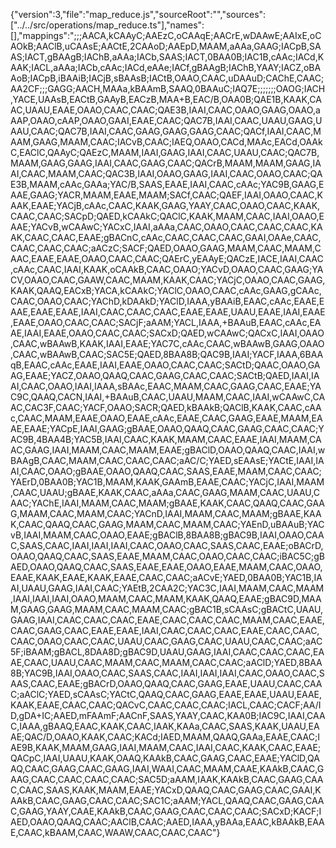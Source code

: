 {"version":3,"file":"map_reduce.js","sourceRoot":"","sources":["../../src/operations/map_reduce.ts"],"names":[],"mappings":";;;AACA,kCAAyC;AAEzC,oCAAqE;AACrE,wDAAwE;AAIxE,oCAOkB;AAClB,uCAAsE;AACtE,2CAAoD;AAEpD,MAAM,aAAa,GAAG;IACpB,SAAS;IACT,gBAAgB;IAChB,aAAa;IACb,SAAS;IACT,0BAA0B;IAC1B,cAAc;IACd,KAAK;IACL,aAAa;IACb,cAAc;IACd,eAAe;IACf,gBAAgB;IAChB,YAAY;IACZ,oBAAoB;IACpB,iBAAiB;IACjB,sBAAsB;IACtB,OAAO,CAAC,uDAAuD;CAChE,CAAC;AA2CF;;;GAGG;AACH,MAAa,kBAAmB,SAAQ,0BAAuC;IAQ7E;;;;;;;OAOG;IACH,YACE,UAAsB,EACtB,GAAyB,EACzB,MAA+B,EAC/B,OAA0B;QAE1B,KAAK,CAAC,UAAU,EAAE,OAAO,CAAC,CAAC;QAE3B,IAAI,CAAC,OAAO,GAAG,OAAO,aAAP,OAAO,cAAP,OAAO,GAAI,EAAE,CAAC;QAC7B,IAAI,CAAC,UAAU,GAAG,UAAU,CAAC;QAC7B,IAAI,CAAC,GAAG,GAAG,GAAG,CAAC;QACf,IAAI,CAAC,MAAM,GAAG,MAAM,CAAC;IACvB,CAAC;IAEQ,OAAO,CACd,MAAc,EACd,OAAkC,EAClC,QAAyC;QAEzC,MAAM,IAAI,GAAG,IAAI,CAAC,UAAU,CAAC;QAC7B,MAAM,GAAG,GAAG,IAAI,CAAC,GAAG,CAAC;QACrB,MAAM,MAAM,GAAG,IAAI,CAAC,MAAM,CAAC;QAC3B,IAAI,OAAO,GAAG,IAAI,CAAC,OAAO,CAAC;QAE3B,MAAM,cAAc,GAAa;YAC/B,SAAS,EAAE,IAAI,CAAC,cAAc;YAC9B,GAAG,EAAE,GAAG;YACR,MAAM,EAAE,MAAM;SACf,CAAC;QAEF,IAAI,OAAO,CAAC,KAAK,EAAE;YACjB,cAAc,CAAC,KAAK,GAAG,YAAY,CAAC,OAAO,CAAC,KAAK,CAAC,CAAC;SACpD;QAED,kCAAkC;QAClC,KAAK,MAAM,CAAC,IAAI,OAAO,EAAE;YACvB,wCAAwC;YACxC,IAAI,aAAa,CAAC,OAAO,CAAC,CAAC,CAAC,KAAK,CAAC,CAAC,EAAE;gBACnC,cAAc,CAAC,CAAC,CAAC,GAAI,OAAe,CAAC,CAAC,CAAC,CAAC;aACzC;SACF;QAED,OAAO,GAAG,MAAM,CAAC,MAAM,CAAC,EAAE,EAAE,OAAO,CAAC,CAAC;QAErC,yEAAyE;QACzE,IACE,IAAI,CAAC,cAAc,CAAC,IAAI,KAAK,oCAAkB,CAAC,OAAO;YACvD,OAAO,CAAC,GAAG;YACV,OAAO,CAAC,GAAW,CAAC,MAAM,KAAK,CAAC;YACjC,OAAO,CAAC,GAAG,KAAK,QAAQ,EACxB;YACA,kCAAkC;YAClC,OAAO,CAAC,cAAc,GAAG,gCAAc,CAAC,OAAO,CAAC;YAChD,kDAAkD;YAClD,IAAA,yBAAiB,EAAC,cAAc,EAAE,EAAE,EAAE,EAAE,IAAI,CAAC,CAAC,CAAC,EAAE,EAAE,UAAU,EAAE,IAAI,EAAE,EAAE,OAAO,CAAC,CAAC;SACjF;aAAM;YACL,IAAA,+BAAuB,EAAC,cAAc,EAAE,IAAI,EAAE,OAAO,CAAC,CAAC;SACxD;QAED,wCAAwC;QACxC,IAAI,OAAO,CAAC,wBAAwB,KAAK,IAAI,EAAE;YAC7C,cAAc,CAAC,wBAAwB,GAAG,OAAO,CAAC,wBAAwB,CAAC;SAC5E;QAED,8BAA8B;QAC9B,IAAI;YACF,IAAA,6BAAqB,EAAC,cAAc,EAAE,IAAI,EAAE,OAAO,CAAC,CAAC;SACtD;QAAC,OAAO,GAAG,EAAE;YACZ,OAAO,QAAQ,CAAC,GAAG,CAAC,CAAC;SACtB;QAED,IAAI,IAAI,CAAC,OAAO,IAAI,IAAA,sBAAc,EAAC,MAAM,CAAC,GAAG,CAAC,EAAE;YAC9C,QAAQ,CACN,IAAI,+BAAuB,CAAC,UAAU,MAAM,CAAC,IAAI,wCAAwC,CAAC,CAC3F,CAAC;YACF,OAAO;SACR;QAED,kBAAkB;QAClB,KAAK,CAAC,cAAc,CAAC,MAAM,EAAE,OAAO,EAAE,cAAc,EAAE,CAAC,GAAG,EAAE,MAAM,EAAE,EAAE;YACpE,IAAI,GAAG;gBAAE,OAAO,QAAQ,CAAC,GAAG,CAAC,CAAC;YAC9B,4BAA4B;YAC5B,IAAI,CAAC,KAAK,MAAM,CAAC,EAAE,IAAI,MAAM,CAAC,GAAG,IAAI,MAAM,CAAC,MAAM,EAAE;gBAClD,OAAO,QAAQ,CAAC,IAAI,wBAAgB,CAAC,MAAM,CAAC,CAAC,CAAC;aAC/C;YAED,sEAAsE;YACtE,IAAI,IAAI,CAAC,OAAO;gBAAE,OAAO,QAAQ,CAAC,SAAS,EAAE,MAAM,CAAC,CAAC;YAErD,0BAA0B;YAC1B,MAAM,KAAK,GAAmB,EAAE,CAAC;YACjC,IAAI,MAAM,CAAC,UAAU;gBAAE,KAAK,CAAC,aAAa,CAAC,GAAG,MAAM,CAAC,UAAU,CAAC;YAChE,IAAI,MAAM,CAAC,MAAM;gBAAE,KAAK,CAAC,QAAQ,CAAC,GAAG,MAAM,CAAC,MAAM,CAAC;YACnD,IAAI,MAAM,CAAC,MAAM;gBAAE,KAAK,CAAC,QAAQ,CAAC,GAAG,MAAM,CAAC,MAAM,CAAC;YAEnD,uBAAuB;YACvB,IAAI,MAAM,CAAC,OAAO,EAAE;gBAClB,8BAA8B;gBAC9B,IAAI,OAAO,CAAC,SAAS,CAAC,IAAI,IAAI,IAAI,CAAC,OAAO,CAAC,SAAS,CAAC,EAAE;oBACrD,OAAO,QAAQ,CAAC,SAAS,EAAE,MAAM,CAAC,OAAO,CAAC,CAAC;iBAC5C;gBAED,OAAO,QAAQ,CAAC,SAAS,EAAE,EAAE,OAAO,EAAE,MAAM,CAAC,OAAO,EAAE,KAAK,EAAE,KAAK,EAAE,CAAC,CAAC;aACvE;YAED,0BAA0B;YAC1B,IAAI,UAAU,GAAG,IAAI,CAAC;YAEtB,2CAA2C;YAC3C,IAAI,MAAM,CAAC,MAAM,IAAI,IAAI,IAAI,OAAO,MAAM,CAAC,MAAM,KAAK,QAAQ,EAAE;gBAC9D,MAAM,GAAG,GAAG,MAAM,CAAC,MAAM,CAAC;gBAC1B,sCAAsC;gBACtC,UAAU,GAAG,IAAI,CAAC,CAAC,CAAC,EAAE,CAAC,CAAC,CAAC,MAAM,CAAC,EAAE,CAAC,GAAG,CAAC,EAAE,EAAE,IAAI,CAAC,CAAC,CAAC,EAAE,CAAC,CAAC,CAAC,OAAO,CAAC,CAAC,UAAU,CAAC,GAAG,CAAC,UAAU,CAAC,CAAC;aAC5F;iBAAM;gBACL,8DAA8D;gBAC9D,UAAU,GAAG,IAAI,CAAC,CAAC,CAAC,EAAE,CAAC,UAAU,CAAC,MAAM,CAAC,MAAM,CAAC,CAAC;aAClD;YAED,8BAA8B;YAC9B,IAAI,OAAO,CAAC,SAAS,CAAC,IAAI,IAAI,IAAI,CAAC,OAAO,CAAC,SAAS,CAAC,EAAE;gBACrD,OAAO,QAAQ,CAAC,GAAG,EAAE,UAAU,CAAC,CAAC;aAClC;YAED,sCAAsC;YACtC,QAAQ,CAAC,GAAG,EAAE,EAAE,UAAU,EAAE,KAAK,EAAE,CAAC,CAAC;QACvC,CAAC,CAAC,CAAC;IACL,CAAC;CACF;AA/ID,gDA+IC;AAED,mFAAmF;AACnF,SAAS,YAAY,CAAC,KAA0B;IAC9C,IAAI,CAAC,IAAA,gBAAQ,EAAC,KAAK,CAAC,IAAK,KAAa,CAAC,SAAS,KAAK,UAAU,EAAE;QAC/D,OAAO,KAAK,CAAC;KACd;IAED,MAAM,QAAQ,GAAa,EAAE,CAAC;IAE9B,KAAK,MAAM,GAAG,IAAI,MAAM,CAAC,IAAI,CAAC,KAAK,CAAC,EAAE;QACpC,IAAI,UAAU,KAAK,OAAQ,KAAkB,CAAC,GAAG,CAAC,EAAE;YAClD,QAAQ,CAAC,GAAG,CAAC,GAAG,IAAI,WAAI,CAAC,MAAM,CAAE,KAAkB,CAAC,GAAG,CAAC,CAAC,CAAC,CAAC;SAC5D;aAAM,IAAK,KAAkB,CAAC,GAAG,CAAC,CAAC,SAAS,KAAK,MAAM,EAAE;YACxD,QAAQ,CAAC,GAAG,CAAC,GAAI,KAAkB,CAAC,GAAG,CAAC,CAAC;SAC1C;aAAM;YACL,QAAQ,CAAC,GAAG,CAAC,GAAG,YAAY,CAAE,KAAkB,CAAC,GAAG,CAAC,CAAC,CAAC;SACxD;KACF;IAED,OAAO,QAAQ,CAAC;AAClB,CAAC;AAED,IAAA,yBAAa,EAAC,kBAAkB,EAAE,CAAC,kBAAM,CAAC,WAAW,CAAC,CAAC,CAAC"}                                                                                                                                                                                                                                                                                                                                                                                                                                                                                                                                                                                                                                                                               